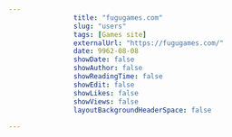---
                title: "fugugames.com"
                slug: "users"
                tags: [Games site]
                externalUrl: "https://fugugames.com/"
                date: 9962-08-08
                showDate: false
                showAuthor: false
                showReadingTime: false
                showEdit: false
                showLikes: false
                showViews: false
                layoutBackgroundHeaderSpace: false
                ---
